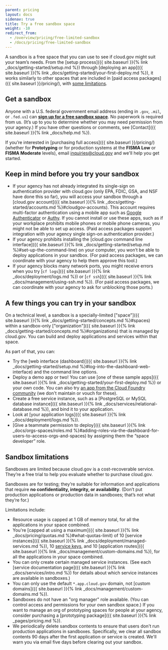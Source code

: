 ```yaml
---
parent: pricing
layout: docs
sidenav: true
title: Try a free sandbox space
weight: -10
redirect_from:
  - /overview/pricing/free-limited-sandbox
  - /docs/pricing/free-limited-sandbox
---
```


A sandbox is a free space that you can use to see if cloud.gov might suit your team’s needs. From the [setup process]({{ site.baseurl }}{% link _docs/getting-started/setup.md %}) through [deploying an app]({{ site.baseurl }}{% link _docs/getting-started/your-first-deploy.md %}), it works similarly to other spaces that are included in [paid access packages]({{ site.baseurl }}/pricing/), with [some limitations](#sandbox-limitations).

## Get a sandbox

Anyone with a U.S. federal government email address (ending in `.gov`, `.mil`, or `.fed.us`) can [**sign up for a free sandbox space**](https://account.fr.cloud.gov/signup). No paperwork is required from us. (It’s up to you to determine whether you may need permission from your agency.) If you have other questions or comments, see [Contact]({{ site.baseurl }}{% link _docs/help.md %}).

If you’re interested in [purchasing full access]({{ site.baseurl }}/pricing/) (whether for **Prototyping** or for production systems at the **FISMA Low** or **FISMA Moderate** levels), email [inquiries@cloud.gov](mailto:inquiries@cloud.gov) and we'll help you get started.

## Keep in mind before you try your sandbox

* If your agency has not already integrated its single-sign on authentication provider with cloud.gov (only EPA, FDIC, GSA, and NSF have done this so far), you will access your sandbox through a [cloud.gov account]({{ site.baseurl }}{% link _docs/getting-started/accounts.md %}#cloudgov-accounts). This account requires multi-factor authentication using a mobile app such as [Google Authenticator](https://support.google.com/accounts/answer/1066447?hl=en) or [Authy](https://www.authy.com/app/mobile/). If you cannot install or use these apps, such as if your workplace prohibits mobile phones or mobile phone cameras, you might not be able to set up access. (Paid access packages support integration with your agency single sign-on authentication provider.)
* If your agency prohibits installing the [cloud.gov command line interface]({{ site.baseurl }}{% link _docs/getting-started/setup.md %}#set-up-the-command-line) on your computer, you won’t be able to deploy applications in your sandbox. (For paid access packages, we can coordinate with your agency to help them approve this tool.)
* If your agency blocks many network ports, you might receive errors when you try [`cf logs`]({{ site.baseurl }}{% link _docs/deployment/logs.md %}) or [`cf ssh`]({{ site.baseurl }}{% link _docs/management/using-ssh.md %}). (For paid access packages, we can coordinate with your agency to ask for unblocking those ports.)

## A few things you can try in your sandbox

On a technical level, a sandbox is a specially-limited ["space"]({{ site.baseurl }}{% link _docs/getting-started/concepts.md %}#spaces) within a sandbox-only ["organization"]({{ site.baseurl }}{% link _docs/getting-started/concepts.md %}#organizations) that is managed by cloud.gov. You can build and deploy applications and services within that space.

As part of that, you can:

* Try the [web interface (dashboard)]({{ site.baseurl }}{% link _docs/getting-started/setup.md %}#log-into-the-dashboard-web-interface) and the command line options.
* Deploy a demo app or two! You can use [one of these sample apps]({{ site.baseurl }}{% link _docs/getting-started/your-first-deploy.md %}) or your own code. You can also try [an app from the Cloud Foundry community](https://github.com/cloudfoundry-samples) (we don't maintain or vouch for these).
* Create a free service instance, such as a [PostgreSQL or MySQL database instance]({{ site.baseurl }}{% link _docs/services/relational-database.md %}), and bind it to your application.
* Look at [your application logs]({{ site.baseurl }}{% link _docs/deployment/logs.md %}).
* [Give a teammate permission to deploy]({{ site.baseurl }}{% link _docs/orgs-spaces/roles.md %}#adding-roles-via-the-dashboard-for-users-to-access-orgs-and-spaces) by assigning them the “space developer” role.

## Sandbox limitations

Sandboxes are limited because cloud.gov is a cost-recoverable service. They’re a free trial to help you evaluate whether to purchase cloud.gov.

Sandboxes are for testing; they’re suitable for information and applications that require **no confidentiality, integrity, or availability**. (Don’t put production applications or production data in sandboxes; that’s not what they’re for.)

Limitations include:

* Resource usage is capped at 1 GB of memory total, for all the applications in your space combined.
* You're [capped at using a maximum]({{ site.baseurl }}{% link _docs/pricing/quotas.md %}#what-quotas-limit) of 10 [service instances]({{ site.baseurl }}{% link _docs/deployment/managed-services.md %}), 10 [service keys](https://docs.cloudfoundry.org/devguide/services/service-keys.html), and 10 [application routes]({{ site.baseurl }}{% link _docs/management/custom-domains.md %}), for all the applications in your space combined.
* You can only create certain managed service instances. (See each [service documentation page]({{ site.baseurl }}{% link _docs/services/intro.md %}) for details about which service instances are available in sandboxes.)
* You can only use the default `*.app.cloud.gov` domain, not [custom domains]({{ site.baseurl }}{% link _docs/management/custom-domains.md %}).
* Sandboxes do not have an "org manager" role available. (You can control access and permissions for your own sandbox space.) If you want to manage an org of prototyping spaces for people at your agency, consider purchasing a [prototyping package]({{ site.baseurl }}{% link _pages/pricing.md %}).
* We periodically delete sandbox contents to ensure that users don't run production applications in sandboxes. Specifically, we clear all sandbox contents 90 days after the first application or service is created. We'll warn you via email five days before clearing out your sandbox.
